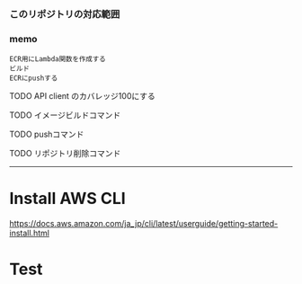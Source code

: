 ### このリポジトリの対応範囲

### memo
```
ECR用にLambda関数を作成する
ビルド
ECRにpushする
```

TODO API client のカバレッジ100にする

TODO イメージビルドコマンド

TODO pushコマンド

TODO リポジトリ削除コマンド

---

# Install AWS CLI
https://docs.aws.amazon.com/ja_jp/cli/latest/userguide/getting-started-install.html

# Test
```shell

```